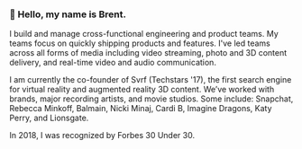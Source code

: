 ### 👋 Hello, my name is Brent.

I build and manage cross-functional engineering and product teams. My teams focus on quickly shipping products and features. I've led teams across all forms of media including video streaming, photo and 3D content delivery, and real-time video and audio communication.

I am currently the co-founder of Svrf (Techstars '17), the first search engine for virtual reality and augmented reality 3D content. We’ve worked with brands, major recording artists, and movie studios. Some include: Snapchat, Rebecca Minkoff, Balmain, Nicki Minaj, Cardi B, Imagine Dragons, Katy Perry, and Lionsgate.

In 2018, I was recognized by Forbes 30 Under 30. 

<!--
**brentchow/brentchow** is a ✨ _special_ ✨ repository because its `README.md` (this file) appears on your GitHub profile.

Here are some ideas to get you started:

- 🔭 I’m currently working on ...
- 🌱 I’m currently learning ...
- 👯 I’m looking to collaborate on ...
- 🤔 I’m looking for help with ...
- 💬 Ask me about ...
- 📫 How to reach me: ...
- 😄 Pronouns: ...
- ⚡ Fun fact: ...
-->
